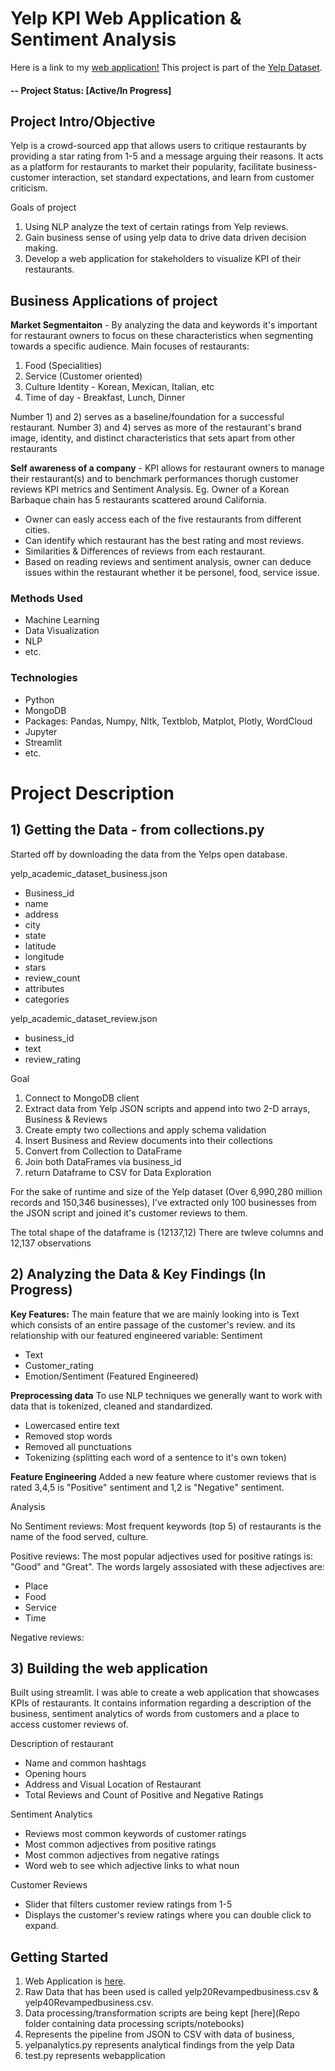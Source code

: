 # Yelp KPI Web Application & Sentiment Analysis

Here is a link to my [web application!](https://dionisio1013-hope-test-bdpevq.streamlit.app/)
This project is part of the [Yelp Dataset](https://www.yelp.com/dataset).

#### -- Project Status: [Active/In Progress]

## Project Intro/Objective
Yelp is a crowd-sourced app that allows users to critique restaurants by providing a star rating from 1-5 and a message arguing their reasons. It acts as a platform for restaurants to market their popularity, facilitate business-customer interaction, set standard expectations, and learn from customer criticism.

Goals of project
1) Using NLP analyze the text of certain ratings from Yelp reviews.
2) Gain business sense of using yelp data to drive data driven decision making.
3) Develop a web application for stakeholders to visualize KPI of their restaurants.

## Business Applications of project
**Market Segmentaiton** - By analyzing the data and keywords it's important for restaurant owners to focus on these characteristics when segmenting towards a specific audience.
Main focuses of restaurants:

1) Food (Specialities)
2) Service (Customer oriented)
3) Culture Identity - Korean, Mexican, Italian, etc
4) Time of day - Breakfast, Lunch, Dinner

Number 1) and 2) serves as a baseline/foundation for a successful restaurant. Number 3) and 4) serves as more of the restaurant's brand image, identity, and distinct characteristics that sets apart from other restaurants

**Self awareness of a company** - KPI allows for restaurant owners to manage their restaurant(s) and to benchmark performances thorugh customer reviews KPI metrics and Sentiment Analysis.
Eg. Owner of a Korean Barbaque chain has 5 restaurants scattered around California.
* Owner can easly access each of the five restaurants from different cities.
* Can identify which restaurant has the best rating and most reviews.
* Similarities & Differences of reviews from each restaurant.
* Based on reading reviews and sentiment analysis, owner can deduce issues within the restaurant whether it be personel, food, service issue. 

### Methods Used
* Machine Learning
* Data Visualization
* NLP
* etc.

### Technologies
* Python
* MongoDB
* Packages: Pandas, Numpy, Nltk, Textblob, Matplot, Plotly, WordCloud
* Jupyter
* Streamlit
* etc. 

# Project Description

## 1) Getting the Data - from collections.py
Started off by downloading the data from the Yelps open database.

yelp_academic_dataset_business.json
- Business_id
- name
- address
- city
- state
- latitude
- longitude
- stars
- review_count
- attributes
- categories

yelp_academic_dataset_review.json
- business_id
- text
- review_rating

Goal
1) Connect to MongoDB client
2) Extract data from Yelp JSON scripts and append into two 2-D arrays, Business & Reviews
3) Create empty two collections and apply schema validation 
4) Insert Business and Review documents into their collections
5) Convert from Collection to DataFrame
6) Join both DataFrames via business_id
7) return Dataframe to CSV for Data Exploration

For the sake of runtime and size of the Yelp dataset (Over 6,990,280 million records and 150,346 businesses), I've extracted only 100 businesses from the JSON script and joined it's customer reviews to them.

The total shape of the dataframe is (12137,12)
There are twleve columns and 12,137 observations


## 2) Analyzing the Data & Key Findings (In Progress)

**Key Features:**
The main feature that we are mainly looking into is Text which consists of an entire passage of the customer's review. and its relationship with our featured engineered variable: Sentiment
* Text
* Customer_rating
* Emotion/Sentiment (Featured Engineered)

**Preprocessing data**
To use NLP techniques we generally want to work with data that is tokenized, cleaned and standardized.
* Lowercased entire text
* Removed stop words
* Removed all punctuations
* Tokenizing (splitting each word of a sentence to it's own token)

**Feature Engineering**
Added a new feature where customer reviews that is rated 3,4,5 is "Positive" sentiment and 1,2 is "Negative" sentiment.

Analysis

No Sentiment reviews:
Most frequent keywords (top 5) of restaurants is the name of the food served, culture.

Positive reviews:
The most popular adjectives used for positive ratings is: "Good" and "Great". The words largely assosiated with these adjectives are:
* Place 
* Food
* Service
* Time

Negative reviews:

## 3) Building the web application
Built using streamlit. I was able to create a web application that showcases KPIs of restaurants. It contains information regarding 
a description of the business, sentiment analytics of words from customers and a place to access customer reviews of.

Description of restaurant
- Name and common hashtags
- Opening hours
- Address and Visual Location of Restaurant
- Total Reviews and Count of Positive and Negative Ratings

Sentiment Analytics
- Reviews most common keywords of customer ratings
- Most common adjectives from positive ratings
- Most common adjectives from negative ratings
- Word web to see which adjective links to what noun

Customer Reviews
- Slider that filters customer review ratings from 1-5
- Displays the customer's review ratings where you can double click to expand. 

## Getting Started

1. Web Application is [here](https://dionisio1013-hope-test-bdpevq.streamlit.app/).
2. Raw Data that has been used is called yelp20Revampedbusiness.csv & yelp40Revampedbusiness.csv.
3. Data processing/transformation scripts are being kept [here](Repo folder containing data processing scripts/notebooks)
4. Represents the pipeline from JSON to CSV with data of business,
5. yelpanalytics.py represents analytical findings from the yelp Data
6. test.py represents webapplication
